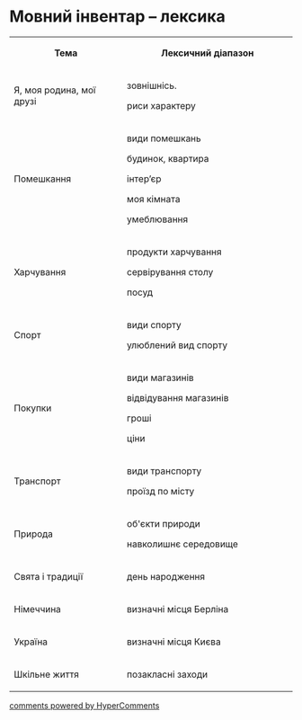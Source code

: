 <div id="hypercomments_widget" class="js-hypercomments-widget invisible"></div>

# Мовний інвентар – лексика

<table>
<tbody>
<tr>
<td style="text-align: center;" width="245">
<p><strong>Тема</strong></p>
</td>
<td style="text-align: center;" width="415">
<p><strong>Лексичний діапазон</strong></p>
</td>
</tr>
<tr>
<td width="245">
<p>Я, моя родина, мої друзі</p>
</td>
<td width="415">
<p>зовнішнісь.</p>
<p>риси характеру</p>
</td>
</tr>
<tr>
<td width="245">
<p>Помешкання</p>
</td>
<td width="415">
<p>види помешкань</p>
<p>будинок, квартира</p>
<p>інтер&rsquo;єр</p>
<p>моя кімната</p>
<p>умеблювання</p>
</td>
</tr>
<tr>
<td width="245">
<p>Харчування</p>
</td>
<td width="415">
<p>продукти харчування</p>
<p>сервірування столу</p>
<p>посуд</p>
</td>
</tr>
<tr>
<td width="245">
<p>Спорт</p>
</td>
<td width="415">
<p>види спорту</p>
<p>улюблений вид спорту</p>
</td>
</tr>
<tr>
<td width="245">
<p>Покупки</p>
</td>
<td width="415">
<p>види магазинів</p>
<p>відвідування магазинів</p>
<p>гроші</p>
<p>ціни</p>
</td>
</tr>
<tr>
<td width="245">
<p>Транспорт</p>
</td>
<td width="415">
<p>види транспорту</p>
<p>проїзд по місту</p>
</td>
</tr>
<tr>
<td width="245">
<p>Природа</p>
</td>
<td width="415">
<p>об'єкти природи</p>
<p>навколишнє середовище</p>
</td>
</tr>
<tr>
<td width="245">
<p>Свята і традиції</p>
</td>
<td width="415">
<p>день народження</p>
</td>
</tr>
<tr>
<td width="245">
<p>Німеччина</p>
</td>
<td width="415">
<p>визначні місця Берліна</p>
</td>
</tr>
<tr>
<td width="245">
<p>Україна</p>
</td>
<td width="415">
<p>визначні місця Києва</p>
</td>
</tr>
<tr>
<td width="245">
<p>Шкільне життя</p>
</td>
<td width="415">
<p>позакласні заходи</p>
</td>
</tr>
</tbody>
</table>

<div class="js-hypercomments-container">
    <a href="http://hypercomments.com" class="hc-link" title="comments widget">comments powered by HyperComments</a>
</div>